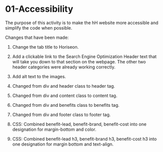 # 01-Accessibility

The purpose of this activity is to make the hH website more accessible and simplify the code when possible.

Changes that have been made:

1. Change the tab title to Horiseon.

2. Add a clickable link to the Search Engine Optimization Header text that will take you down to that section on the webpage. The other two header categories were already working correctly.

3. Add alt text to the images.

4. Changed from div and header class to header tag.

5. Changed from div and content class to content tag.

6. Changed from div and benefits class to benefits tag.

7. Changed from div and footer class to footer tag.

8. CSS: Combined benefit-lead, benefit-brand, benefit-cost into one designation for margin-bottom and color.

9. CSS: Combined benefit-lead h3, benefit-brand h3, benefit-cost h3 into one designation for margin bottom and text-align.

